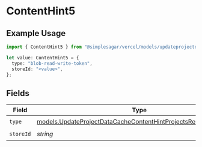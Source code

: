 # ContentHint5

## Example Usage

```typescript
import { ContentHint5 } from "@simplesagar/vercel/models/updateprojectdatacacheop.js";

let value: ContentHint5 = {
  type: "blob-read-write-token",
  storeId: "<value>",
};
```

## Fields

| Field                                                                                                                                    | Type                                                                                                                                     | Required                                                                                                                                 | Description                                                                                                                              |
| ---------------------------------------------------------------------------------------------------------------------------------------- | ---------------------------------------------------------------------------------------------------------------------------------------- | ---------------------------------------------------------------------------------------------------------------------------------------- | ---------------------------------------------------------------------------------------------------------------------------------------- |
| `type`                                                                                                                                   | [models.UpdateProjectDataCacheContentHintProjectsResponse200Type](../models/updateprojectdatacachecontenthintprojectsresponse200type.md) | :heavy_check_mark:                                                                                                                       | N/A                                                                                                                                      |
| `storeId`                                                                                                                                | *string*                                                                                                                                 | :heavy_check_mark:                                                                                                                       | N/A                                                                                                                                      |